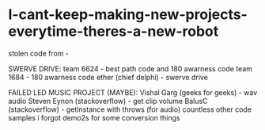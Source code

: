 # I-cant-keep-making-new-projects-everytime-theres-a-new-robot
 
stolen code from -

 SWERVE DRIVE:
  team 6624 - best path code and 180 awarness code
  team 1684 - 180 awarness code
  ether (chief delphi) - swerve drive

 FAILED LED MUSIC PROJECT (MAYBE):
  Vishal Garg (geeks for geeks) - wav audio
  Steven Eynon (stackoverflow) - get clip volume
  BalusC (stackoverflow) - getInstance with throws (for audio)
  countless other code samples i forgot
  demo2s for some conversion things

